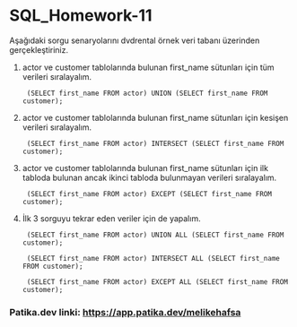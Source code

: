 # SQL_Homework-11

Aşağıdaki sorgu senaryolarını dvdrental örnek veri tabanı üzerinden gerçekleştiriniz.

1. actor ve customer tablolarında bulunan first_name sütunları için tüm verileri sıralayalım.

		(SELECT first_name FROM actor) UNION (SELECT first_name FROM customer);

2. actor ve customer tablolarında bulunan first_name sütunları için kesişen verileri sıralayalım.

		(SELECT first_name FROM actor) INTERSECT (SELECT first_name FROM customer);

3. actor ve customer tablolarında bulunan first_name sütunları için ilk tabloda bulunan ancak ikinci tabloda bulunmayan verileri sıralayalım.

		(SELECT first_name FROM actor) EXCEPT (SELECT first_name FROM customer);

4. İlk 3 sorguyu tekrar eden veriler için de yapalım.

		(SELECT first_name FROM actor) UNION ALL (SELECT first_name FROM customer);

		(SELECT first_name FROM actor) INTERSECT ALL (SELECT first_name FROM customer);

		(SELECT first_name FROM actor) EXCEPT ALL (SELECT first_name FROM customer);

### Patika.dev linki: https://app.patika.dev/melikehafsa
